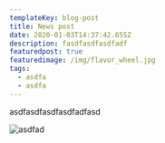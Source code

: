 ```yaml
---
templateKey: blog-post
title: News post
date: 2020-01-03T14:37:42.655Z
description: fasdfasdfasdfadf
featuredpost: true
featuredimage: /img/flavor_wheel.jpg
tags:
  - asdfa
  - asdfa
---
```

asdfasdfasdfasdfadfasd



![asdfad](/img/products-grid3.jpg "asdfasd")
